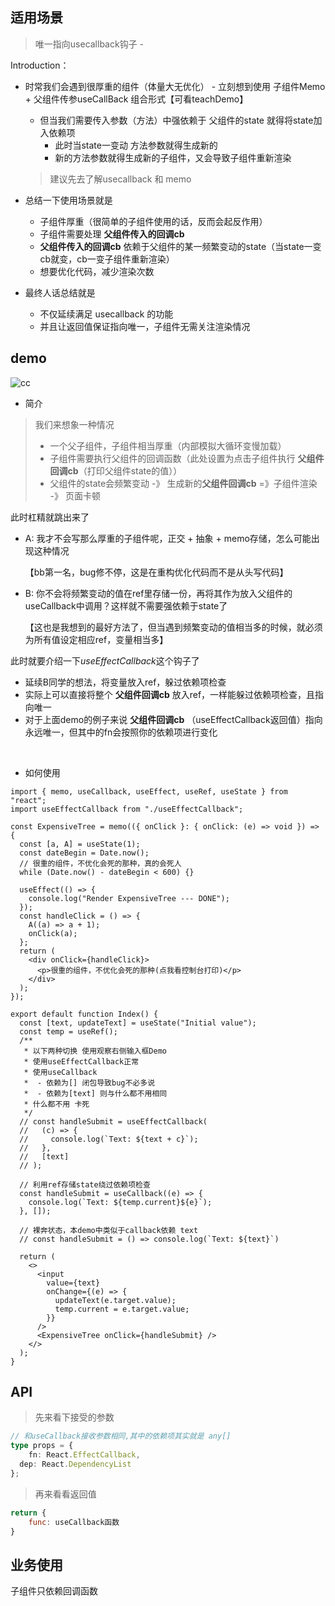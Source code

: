 ## 适用场景

> 唯一指向usecallback钩子 - 

Introduction：

- 时常我们会遇到很厚重的组件（体量大无优化） - 立刻想到使用 子组件Memo + 父组件传参useCallBack 组合形式【可看teachDemo】

  - 但当我们需要传入参数（方法）中强依赖于 父组件的state 就得将state加入依赖项
    - 此时当state一变动 方法参数就得生成新的
    - 新的方法参数就得生成新的子组件，又会导致子组件重新渲染

  > 建议先去了解usecallback 和 memo

- 总结一下使用场景就是

  - 子组件厚重（很简单的子组件使用的话，反而会起反作用）
  - 子组件需要处理 **父组件传入的回调cb** 
  - **父组件传入的回调cb** 依赖于父组件的某一频繁变动的state（当state一变cb就变，cb一变子组件重新渲染）
  - 想要优化代码，减少渲染次数

- 最终人话总结就是

  - 不仅延续满足 usecallback 的功能
  - 并且让返回值保证指向唯一，子组件无需关注渲染情况

## demo

![cc](https://raw.githubusercontent.com/caifeng123/pictures/master/cc.gif)

- 简介

> 我们来想象一种情况
>
> - 一个父子组件，子组件相当厚重（内部模拟大循环变慢加载）
> - 子组件需要执行父组件的回调函数（此处设置为点击子组件执行 **父组件回调cb**（打印父组件state的值））
> - 父组件的state会频繁变动 -》 生成新的**父组件回调cb**  =》子组件渲染 -》 页面卡顿

此时杠精就跳出来了

- A: 我才不会写那么厚重的子组件呢，正交 + 抽象 + memo存储，怎么可能出现这种情况

  【bb第一名，bug修不停，这是在重构优化代码而不是从头写代码】

- B: 你不会将频繁变动的值在ref里存储一份，再将其作为放入父组件的useCallback中调用？这样就不需要强依赖于state了

  【这也是我想到的最好方法了，但当遇到频繁变动的值相当多的时候，就必须为所有值设定相应ref，变量相当多】



此时就要介绍一下*useEffectCallback*这个钩子了

- 延续B同学的想法，将变量放入ref，躲过依赖项检查
- 实际上可以直接将整个 **父组件回调cb** 放入ref，一样能躲过依赖项检查，且指向唯一
- 对于上面demo的例子来说 **父组件回调cb** （useEffectCallback返回值）指向永远唯一，但其中的fn会按照你的依赖项进行变化

​	

- 如何使用

```tsx
import { memo, useCallback, useEffect, useRef, useState } from "react";
import useEffectCallback from "./useEffectCallback";

const ExpensiveTree = memo(({ onClick }: { onClick: (e) => void }) => {
  const [a, A] = useState(1);
  const dateBegin = Date.now();
  // 很重的组件，不优化会死的那种，真的会死人
  while (Date.now() - dateBegin < 600) {}

  useEffect(() => {
    console.log("Render ExpensiveTree --- DONE");
  });
  const handleClick = () => {
    A((a) => a + 1);
    onClick(a);
  };
  return (
    <div onClick={handleClick}>
      <p>很重的组件，不优化会死的那种(点我看控制台打印)</p>
    </div>
  );
});

export default function Index() {
  const [text, updateText] = useState("Initial value");
  const temp = useRef();
  /**
   * 以下两种切换 使用观察右侧输入框Demo
   * 使用useEffectCallback正常
   * 使用useCallback
   *  - 依赖为[] 闭包导致bug不必多说
   *  - 依赖为[text] 则与什么都不用相同
   * 什么都不用 卡死
   */
  // const handleSubmit = useEffectCallback(
  //   (c) => {
  //     console.log(`Text: ${text + c}`);
  //   },
  //   [text]
  // );

  // 利用ref存储state绕过依赖项检查
  const handleSubmit = useCallback((e) => {
    console.log(`Text: ${temp.current}${e}`);
  }, []);

  // 裸奔状态，本demo中类似于callback依赖 text
  // const handleSubmit = () => console.log(`Text: ${text}`)

  return (
    <>
      <input
        value={text}
        onChange={(e) => {
          updateText(e.target.value);
          temp.current = e.target.value;
        }}
      />
      <ExpensiveTree onClick={handleSubmit} />
    </>
  );
}
```



## API

> 先来看下接受的参数

```typescript
// 和useCallback接收参数相同,其中的依赖项其实就是 any[]
type props = {
	fn: React.EffectCallback,
  dep: React.DependencyList
};
```

> 再来看看返回值

```js
return {
	func: useCallback函数
}
```

## 业务使用

子组件只依赖回调函数